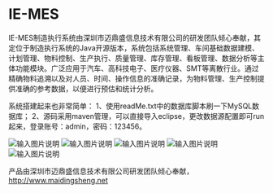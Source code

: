 # IE-MES

IE-MES制造执行系统由深圳市迈鼎盛信息技术有限公司的研发团队倾心奉献，其定位于制造执行系统的Java开源版本，系统包括系统管理、车间基础数据建模、计划管理、物料控制、生产执行、质量管理、库存管理、看板管理、数据分析等主体功能模块。广泛应用于汽车、高科技电子、医疗仪器、SMT等离散行业。通过精确物料追溯以及对人员、时间、操作信息的准确记录，为物料管理、生产控制提供准确的参考数据，以便进行预估和统计分析。

系统搭建起来也非常简单： 1、使用readMe.txt中的数据库脚本刷一下MySQL数据库； 2、源码采用maven管理，可以直接导入eclipse，更改数据源配置即可run起来，登录账号：admin，密码：123456。

![输入图片说明](https://gitee.com/uploads/images/2017/1222/135208_413ba572_901184.png "捕获.PNG")
![输入图片说明](https://gitee.com/uploads/images/2017/1222/135538_9fbe8c49_901184.png "屏幕截图.png")
![输入图片说明](https://gitee.com/uploads/images/2017/1222/135637_b541a17f_901184.png "屏幕截图.png")
![输入图片说明](https://gitee.com/uploads/images/2017/1222/135711_159853e7_901184.png "屏幕截图.png")
![输入图片说明](https://gitee.com/uploads/images/2017/1222/135800_cf5bc3df_901184.png "屏幕截图.png")

产品由深圳市迈鼎盛信息技术有限公司研发团队倾心奉献，http://www.maidingsheng.net